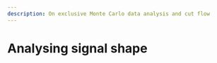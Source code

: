 ```yaml
---
description: On exclusive Monte Carlo data analysis and cut flow
---
```


# Analysing signal shape

